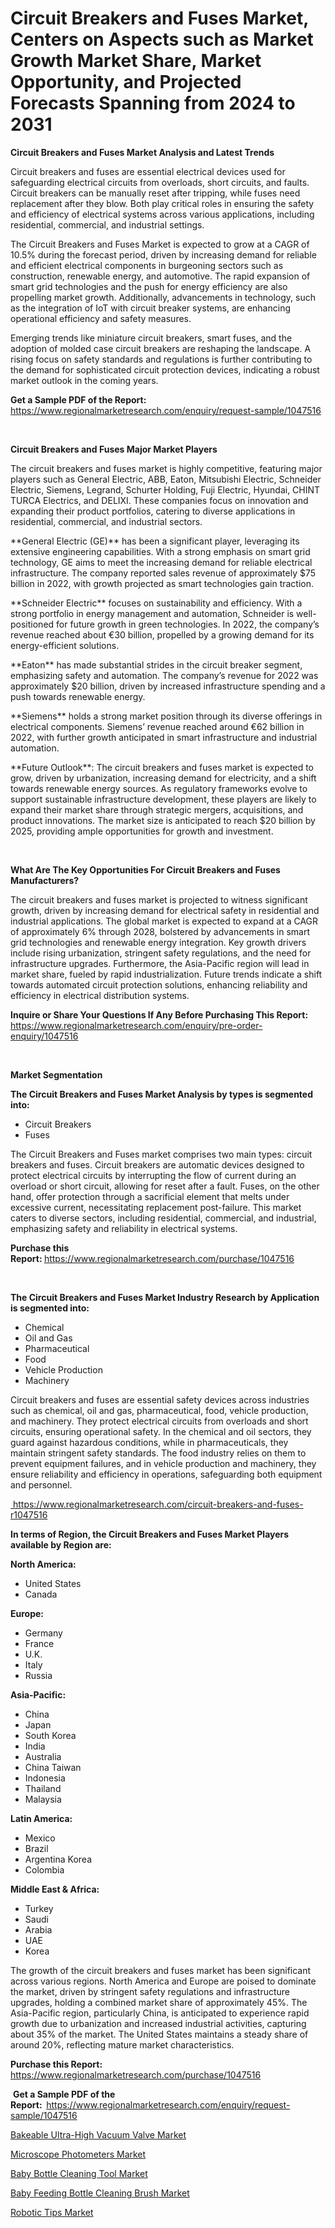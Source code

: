 <p><h1>Circuit Breakers and Fuses Market, Centers on Aspects such as Market Growth Market Share, Market Opportunity, and Projected Forecasts Spanning from 2024 to 2031</h1></p><p><strong>Circuit Breakers and Fuses Market Analysis and Latest Trends</strong></p>
<p><p>Circuit breakers and fuses are essential electrical devices used for safeguarding electrical circuits from overloads, short circuits, and faults. Circuit breakers can be manually reset after tripping, while fuses need replacement after they blow. Both play critical roles in ensuring the safety and efficiency of electrical systems across various applications, including residential, commercial, and industrial settings.</p><p>The Circuit Breakers and Fuses Market is expected to grow at a CAGR of 10.5% during the forecast period, driven by increasing demand for reliable and efficient electrical components in burgeoning sectors such as construction, renewable energy, and automotive. The rapid expansion of smart grid technologies and the push for energy efficiency are also propelling market growth. Additionally, advancements in technology, such as the integration of IoT with circuit breaker systems, are enhancing operational efficiency and safety measures.</p><p>Emerging trends like miniature circuit breakers, smart fuses, and the adoption of molded case circuit breakers are reshaping the landscape. A rising focus on safety standards and regulations is further contributing to the demand for sophisticated circuit protection devices, indicating a robust market outlook in the coming years.</p></p>
<p><strong>Get a Sample PDF of the Report:&nbsp;</strong> <a href="https://www.regionalmarketresearch.com/enquiry/request-sample/1047516">https://www.regionalmarketresearch.com/enquiry/request-sample/1047516</a></p>
<p>&nbsp;</p>
<p><strong>Circuit Breakers and Fuses Major Market Players</strong></p>
<p><p>The circuit breakers and fuses market is highly competitive, featuring major players such as General Electric, ABB, Eaton, Mitsubishi Electric, Schneider Electric, Siemens, Legrand, Schurter Holding, Fuji Electric, Hyundai, CHINT TURCA Electrics, and DELIXI. These companies focus on innovation and expanding their product portfolios, catering to diverse applications in residential, commercial, and industrial sectors.</p><p>**General Electric (GE)** has been a significant player, leveraging its extensive engineering capabilities. With a strong emphasis on smart grid technology, GE aims to meet the increasing demand for reliable electrical infrastructure. The company reported sales revenue of approximately $75 billion in 2022, with growth projected as smart technologies gain traction.</p><p>**Schneider Electric** focuses on sustainability and efficiency. With a strong portfolio in energy management and automation, Schneider is well-positioned for future growth in green technologies. In 2022, the company’s revenue reached about €30 billion, propelled by a growing demand for its energy-efficient solutions.</p><p>**Eaton** has made substantial strides in the circuit breaker segment, emphasizing safety and automation. The company’s revenue for 2022 was approximately $20 billion, driven by increased infrastructure spending and a push towards renewable energy.</p><p>**Siemens** holds a strong market position through its diverse offerings in electrical components. Siemens’ revenue reached around €62 billion in 2022, with further growth anticipated in smart infrastructure and industrial automation.</p><p>**Future Outlook**: The circuit breakers and fuses market is expected to grow, driven by urbanization, increasing demand for electricity, and a shift towards renewable energy sources. As regulatory frameworks evolve to support sustainable infrastructure development, these players are likely to expand their market share through strategic mergers, acquisitions, and product innovations. The market size is anticipated to reach $20 billion by 2025, providing ample opportunities for growth and investment.</p></p>
<p>&nbsp;</p>
<p><strong>What Are The Key Opportunities For Circuit Breakers and Fuses Manufacturers?</strong></p>
<p><p>The circuit breakers and fuses market is projected to witness significant growth, driven by increasing demand for electrical safety in residential and industrial applications. The global market is expected to expand at a CAGR of approximately 6% through 2028, bolstered by advancements in smart grid technologies and renewable energy integration. Key growth drivers include rising urbanization, stringent safety regulations, and the need for infrastructure upgrades. Furthermore, the Asia-Pacific region will lead in market share, fueled by rapid industrialization. Future trends indicate a shift towards automated circuit protection solutions, enhancing reliability and efficiency in electrical distribution systems.</p></p>
<p><strong>Inquire or Share Your Questions If Any Before Purchasing This Report:</strong> <a href="https://www.regionalmarketresearch.com/enquiry/pre-order-enquiry/1047516">https://www.regionalmarketresearch.com/enquiry/pre-order-enquiry/1047516</a></p>
<p>&nbsp;</p>
<p><strong>Market Segmentation</strong></p>
<p><strong>The Circuit Breakers and Fuses Market Analysis by types is segmented into:</strong></p>
<p><ul><li>Circuit Breakers</li><li>Fuses</li></ul></p>
<p><p>The Circuit Breakers and Fuses market comprises two main types: circuit breakers and fuses. Circuit breakers are automatic devices designed to protect electrical circuits by interrupting the flow of current during an overload or short circuit, allowing for reset after a fault. Fuses, on the other hand, offer protection through a sacrificial element that melts under excessive current, necessitating replacement post-failure. This market caters to diverse sectors, including residential, commercial, and industrial, emphasizing safety and reliability in electrical systems.</p></p>
<p><strong>Purchase this Report:&nbsp;</strong><a href="https://www.regionalmarketresearch.com/purchase/1047516">https://www.regionalmarketresearch.com/purchase/1047516</a></p>
<p>&nbsp;</p>
<p><strong>The Circuit Breakers and Fuses Market Industry Research by Application is segmented into:</strong></p>
<p><ul><li>Chemical</li><li>Oil and Gas</li><li>Pharmaceutical</li><li>Food</li><li>Vehicle Production</li><li>Machinery</li></ul></p>
<p><p>Circuit breakers and fuses are essential safety devices across industries such as chemical, oil and gas, pharmaceutical, food, vehicle production, and machinery. They protect electrical circuits from overloads and short circuits, ensuring operational safety. In the chemical and oil sectors, they guard against hazardous conditions, while in pharmaceuticals, they maintain stringent safety standards. The food industry relies on them to prevent equipment failures, and in vehicle production and machinery, they ensure reliability and efficiency in operations, safeguarding both equipment and personnel.</p></p>
<p><a href="https://www.regionalmarketresearch.com/circuit-breakers-and-fuses-r1047516">&nbsp;https://www.regionalmarketresearch.com/circuit-breakers-and-fuses-r1047516</a></p>
<p><strong>In terms of Region, the Circuit Breakers and Fuses Market Players available by Region are:</strong></p>
<p>
    <p> <strong> North America: </strong>
        <ul>
            <li>United States</li>
            <li>Canada</li>
        </ul>
        </p> 
    <p> <strong> Europe: </strong>
        <ul>
            <li>Germany</li>
            <li>France</li>
            <li>U.K.</li>
            <li>Italy</li>
            <li>Russia</li>
        </ul>
        </p> 
    <p> <strong> Asia-Pacific: </strong>
        <ul>
            <li>China</li>
            <li>Japan</li>
            <li>South Korea</li>
            <li>India</li>
            <li>Australia</li>
            <li>China Taiwan</li>
            <li>Indonesia</li>
            <li>Thailand</li>
            <li>Malaysia</li>
        </ul>
        </p> 
    <p> <strong> Latin America: </strong>
        <ul>
            <li>Mexico</li>
            <li>Brazil</li>
            <li>Argentina Korea</li>
            <li>Colombia</li>
        </ul>
        </p> 
    <p> <strong> Middle East & Africa: </strong>
        <ul>
            <li>Turkey</li>
            <li>Saudi</li>
            <li>Arabia</li>
            <li>UAE</li>
            <li>Korea</li>
        </ul>
    </p>
    </p>
<p><p>The growth of the circuit breakers and fuses market has been significant across various regions. North America and Europe are poised to dominate the market, driven by stringent safety regulations and infrastructure upgrades, holding a combined market share of approximately 45%. The Asia-Pacific region, particularly China, is anticipated to experience rapid growth due to urbanization and increased industrial activities, capturing about 35% of the market. The United States maintains a steady share of around 20%, reflecting mature market characteristics.</p></p>
<p><strong>Purchase this Report: </strong><a href="https://www.regionalmarketresearch.com/purchase/1047516">https://www.regionalmarketresearch.com/purchase/1047516</a></p>
<p>&nbsp;<strong>Get a Sample PDF of the Report:&nbsp;&nbsp;</strong><a href="https://www.regionalmarketresearch.com/enquiry/request-sample/1047516">https://www.regionalmarketresearch.com/enquiry/request-sample/1047516</a></p>
<p><strong></strong></p>
<p><p><a href="https://issuu.com/reportprime-2/docs/bakeable-ultra-high-vacuum-valve-ma_fae8f1dd2cdf5e">Bakeable Ultra-High Vacuum Valve Market</a></p><p><a href="https://issuu.com/reportprime-2/docs/microscope-photometers-market-size-_f2aba7f3310da1">Microscope Photometers Market</a></p><p><a href="https://medium.com/@giygjksk10/driving-market-forces-in-the-baby-bottle-cleaning-tool-market-market-trends-and-future-forecasts-ef693ab93e6e">Baby Bottle Cleaning Tool Market</a></p><p><a href="https://medium.com/@giygjksk10/baby-feeding-bottle-cleaning-brush-industry-sector-new-technologies-and-market-impact-forecasted-73f379a0c6ca">Baby Feeding Bottle Cleaning Brush Market</a></p><p><a href="https://www.linkedin.com/pulse/robotic-tips-market-emerging-trends-future-prospects-nnape">Robotic Tips Market</a></p></p>